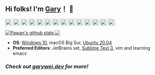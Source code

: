 ## Hi folks! I'm [Gary](https://www.garywei.dev/)！ 👋

<!--
<p align="left"> <img src="https://komarev.com/ghpvc/?username=garywei944&label=Views&color=blue&style=plastic" alt="garywei944" /> </p>
-->

<a href="mailto:garywei944@gmail.com">
  <img align="left" alt="Gary's Github" width="22px" src="https://cdn.jsdelivr.net/npm/simple-icons@v3/icons/gmail.svg" />
</a>
<a href="https://github.com/garywei944">
  <img align="left" alt="Gary's Github" width="22px" src="https://cdn.jsdelivr.net/npm/simple-icons@v3/icons/github.svg" />
</a>
<a href="https://linkedin.com/in/garywei944">
  <img align="left" alt="Gary's Linkdein" width="22px" src="https://cdn.jsdelivr.net/npm/simple-icons@v3/icons/linkedin.svg" />
</a>
<a href="https://www.facebook.com/garywei944/">
  <img align="left" alt="Gary's Facebook" width="22px" src="https://cdn.jsdelivr.net/npm/simple-icons@v3/icons/facebook.svg" />
</a>
<a href="https://twitter.com/garywei944">
  <img align="left" alt="Gary's Twitter" width="22px" src="https://cdn.jsdelivr.net/npm/simple-icons@v3/icons/twitter.svg" />
</a>
<a href="https://instagram.com/garywei944/">
  <img align="left" alt="Gary's Instagram" width="22px" src="https://cdn.jsdelivr.net/npm/simple-icons@v3/icons/instagram.svg" />
</a>
<a href="https://weibo.com/u/3169486720">
  <img align="left" alt="Gary's Sina Weibo" width="22px" src="https://cdn.jsdelivr.net/npm/simple-icons@v3/icons/sinaweibo.svg" />
</a>
<a href="https://www.youtube.com/channel/UCj8ln8nYtPl4lA_6FrWDtyg">
  <img align="left" alt="Gary's Youtube" width="22px" src="https://cdn.jsdelivr.net/npm/simple-icons@v3/icons/youtube.svg" />
</a>
<a href="https://space.bilibili.com/3255441">
  <img align="left" alt="Gary's Bilibili" width="22px" src="https://cdn.jsdelivr.net/npm/simple-icons@v3/icons/bilibili.svg" />
</a>
<a href="https://steamcommunity.com/profiles/76561198306044214">
  <img align="left" alt="Gary's Steam" width="22px" src="https://cdn.jsdelivr.net/npm/simple-icons@3.13.0/icons/steam.svg" />
</a>
<a href="https://www.reddit.com/user/garywei944">
  <img align="left" alt="Gary's Reddit" width="22px" src="https://cdn.jsdelivr.net/npm/simple-icons@3.13.0/icons/reddit.svg" />
</a>
<a href="https://www.zhihu.com/people/wei-guang-hao-88">
  <img align="left" alt="Gary's Zhihu" width="22px" src="https://cdn.jsdelivr.net/npm/simple-icons@3.13.0/icons/zhihu.svg" />
</a>
<a href="https://leetcode.com/garywei944/">
  <img align="left" alt="Gary's LeetCode" width="22px" src="https://cdn.jsdelivr.net/npm/simple-icons@3.13.0/icons/leetcode.svg" />
</a>
<a href="https://www.kaggle.com/garywei944">
  <img align="left" alt="Gary's kaggle" width="22px" src="https://cdn.jsdelivr.net/npm/simple-icons@3.13.0/icons/kaggle.svg" />
</a>

<br>
<br>

<a href="https://github.com/garywei944">
 <img align="center" src="https://github-readme-stats.vercel.app/api?username=garywei944&show_icons=true&theme=light&line_height=40" alt="Pawan's github stats"/>
</a>
<a href="https://github.com/garywei944">
  <img align="center" src="https://github-readme-stats.vercel.app/api/top-langs/?username=garywei944&theme=light&hide_langs_below=1" />
</a>

* **OS**: [Windows 10](https://github.com/garywei944/eva_bat), macOS Big Sur, [Ubuntu 20.04](https://github.com/garywei944/eva_bin)
* **Preferred Editors**: JetBrains set, [Sublime Text 3](https://github.com/garywei944/aris_st3), vim and learning emacs

<!--
[![Twitter: garywei944](https://img.shields.io/twitter/follow/garywei944?style=social)](https://twitter.com/garywei944)
[![Linkedin: garywei944](https://img.shields.io/badge/-garywei944-blue?style=flat-square&logo=Linkedin&logoColor=white&link=https://www.linkedin.com/in/garywei944/)](https://www.linkedin.com/in/garywei944/)
[![GitHub garywei944](https://img.shields.io/github/followers/garywei944?label=follow&style=social)](https://github.com/garywei944)
[![website](https://img.shields.io/badge/PortfolioWebsite-garywei.dev-2648ff?style=flat-square&logo=google-chrome)](https://www.garywei.dev/)


<a href="https://github.com/garywei944/FMol">
  <img align="center" src="https://github-readme-stats.vercel.app/api/pin/?username=garywei944&repo=FMol&theme=light" />

</a>
<a href="https://github.com/garywei944/garywei944.github.io">
 <img align="center" src="https://github-readme-stats.vercel.app/api/pin/?username=garywei944&repo=garywei944.github.io&theme=light" />
</a>
-->

### *Check out [garywei.dev](https://www.garywei.dev.) for more!*
